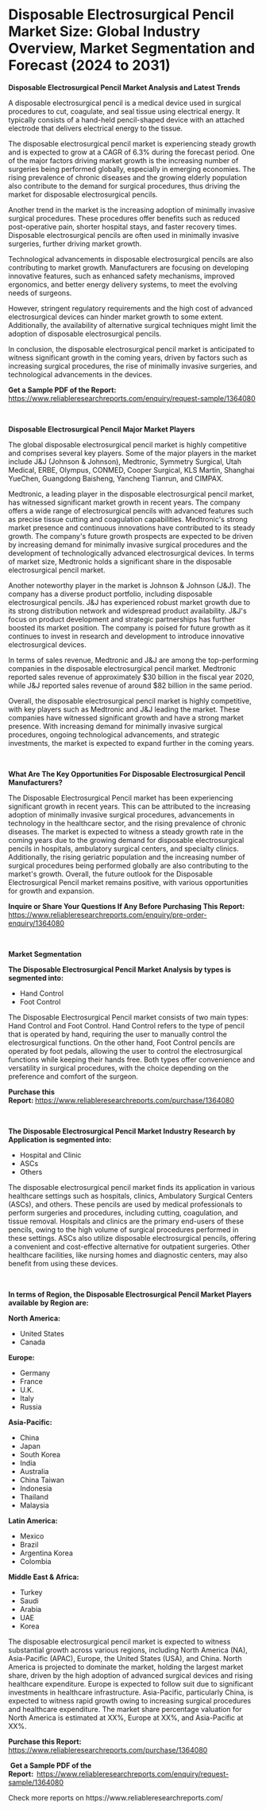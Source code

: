 <p><h1>Disposable Electrosurgical Pencil Market Size: Global Industry Overview, Market Segmentation and Forecast (2024 to 2031)</h1></p><p><strong>Disposable Electrosurgical Pencil Market Analysis and Latest Trends</strong></p>
<p><p>A disposable electrosurgical pencil is a medical device used in surgical procedures to cut, coagulate, and seal tissue using electrical energy. It typically consists of a hand-held pencil-shaped device with an attached electrode that delivers electrical energy to the tissue.</p><p>The disposable electrosurgical pencil market is experiencing steady growth and is expected to grow at a CAGR of 6.3% during the forecast period. One of the major factors driving market growth is the increasing number of surgeries being performed globally, especially in emerging economies. The rising prevalence of chronic diseases and the growing elderly population also contribute to the demand for surgical procedures, thus driving the market for disposable electrosurgical pencils.</p><p>Another trend in the market is the increasing adoption of minimally invasive surgical procedures. These procedures offer benefits such as reduced post-operative pain, shorter hospital stays, and faster recovery times. Disposable electrosurgical pencils are often used in minimally invasive surgeries, further driving market growth.</p><p>Technological advancements in disposable electrosurgical pencils are also contributing to market growth. Manufacturers are focusing on developing innovative features, such as enhanced safety mechanisms, improved ergonomics, and better energy delivery systems, to meet the evolving needs of surgeons.</p><p>However, stringent regulatory requirements and the high cost of advanced electrosurgical devices can hinder market growth to some extent. Additionally, the availability of alternative surgical techniques might limit the adoption of disposable electrosurgical pencils.</p><p>In conclusion, the disposable electrosurgical pencil market is anticipated to witness significant growth in the coming years, driven by factors such as increasing surgical procedures, the rise of minimally invasive surgeries, and technological advancements in the devices.</p></p>
<p><strong>Get a Sample PDF of the Report:&nbsp;</strong> <a href="https://www.reliableresearchreports.com/enquiry/request-sample/1364080">https://www.reliableresearchreports.com/enquiry/request-sample/1364080</a></p>
<p>&nbsp;</p>
<p><strong>Disposable Electrosurgical Pencil Major Market Players</strong></p>
<p><p>The global disposable electrosurgical pencil market is highly competitive and comprises several key players. Some of the major players in the market include J&J (Johnson & Johnson), Medtronic, Symmetry Surgical, Utah Medical, ERBE, Olympus, CONMED, Cooper Surgical, KLS Martin, Shanghai YueChen, Guangdong Baisheng, Yancheng Tianrun, and CIMPAX.</p><p>Medtronic, a leading player in the disposable electrosurgical pencil market, has witnessed significant market growth in recent years. The company offers a wide range of electrosurgical pencils with advanced features such as precise tissue cutting and coagulation capabilities. Medtronic's strong market presence and continuous innovations have contributed to its steady growth. The company's future growth prospects are expected to be driven by increasing demand for minimally invasive surgical procedures and the development of technologically advanced electrosurgical devices. In terms of market size, Medtronic holds a significant share in the disposable electrosurgical pencil market.</p><p>Another noteworthy player in the market is Johnson & Johnson (J&J). The company has a diverse product portfolio, including disposable electrosurgical pencils. J&J has experienced robust market growth due to its strong distribution network and widespread product availability. J&J's focus on product development and strategic partnerships has further boosted its market position. The company is poised for future growth as it continues to invest in research and development to introduce innovative electrosurgical devices.</p><p>In terms of sales revenue, Medtronic and J&J are among the top-performing companies in the disposable electrosurgical pencil market. Medtronic reported sales revenue of approximately $30 billion in the fiscal year 2020, while J&J reported sales revenue of around $82 billion in the same period.</p><p>Overall, the disposable electrosurgical pencil market is highly competitive, with key players such as Medtronic and J&J leading the market. These companies have witnessed significant growth and have a strong market presence. With increasing demand for minimally invasive surgical procedures, ongoing technological advancements, and strategic investments, the market is expected to expand further in the coming years.</p></p>
<p>&nbsp;</p>
<p><strong>What Are The Key Opportunities For Disposable Electrosurgical Pencil Manufacturers?</strong></p>
<p><p>The Disposable Electrosurgical Pencil market has been experiencing significant growth in recent years. This can be attributed to the increasing adoption of minimally invasive surgical procedures, advancements in technology in the healthcare sector, and the rising prevalence of chronic diseases. The market is expected to witness a steady growth rate in the coming years due to the growing demand for disposable electrosurgical pencils in hospitals, ambulatory surgical centers, and specialty clinics. Additionally, the rising geriatric population and the increasing number of surgical procedures being performed globally are also contributing to the market's growth. Overall, the future outlook for the Disposable Electrosurgical Pencil market remains positive, with various opportunities for growth and expansion.</p></p>
<p><strong>Inquire or Share Your Questions If Any Before Purchasing This Report:</strong> <a href="https://www.reliableresearchreports.com/enquiry/pre-order-enquiry/1364080">https://www.reliableresearchreports.com/enquiry/pre-order-enquiry/1364080</a></p>
<p>&nbsp;</p>
<p><strong>Market Segmentation</strong></p>
<p><strong>The Disposable Electrosurgical Pencil Market Analysis by types is segmented into:</strong></p>
<p><ul><li>Hand Control</li><li>Foot Control</li></ul></p>
<p><p>The Disposable Electrosurgical Pencil market consists of two main types: Hand Control and Foot Control. Hand Control refers to the type of pencil that is operated by hand, requiring the user to manually control the electrosurgical functions. On the other hand, Foot Control pencils are operated by foot pedals, allowing the user to control the electrosurgical functions while keeping their hands free. Both types offer convenience and versatility in surgical procedures, with the choice depending on the preference and comfort of the surgeon.</p></p>
<p><strong>Purchase this Report:&nbsp;</strong><a href="https://www.reliableresearchreports.com/purchase/1364080">https://www.reliableresearchreports.com/purchase/1364080</a></p>
<p>&nbsp;</p>
<p><strong>The Disposable Electrosurgical Pencil Market Industry Research by Application is segmented into:</strong></p>
<p><ul><li>Hospital and Clinic</li><li>ASCs</li><li>Others</li></ul></p>
<p><p>The disposable electrosurgical pencil market finds its application in various healthcare settings such as hospitals, clinics, Ambulatory Surgical Centers (ASCs), and others. These pencils are used by medical professionals to perform surgeries and procedures, including cutting, coagulation, and tissue removal. Hospitals and clinics are the primary end-users of these pencils, owing to the high volume of surgical procedures performed in these settings. ASCs also utilize disposable electrosurgical pencils, offering a convenient and cost-effective alternative for outpatient surgeries. Other healthcare facilities, like nursing homes and diagnostic centers, may also benefit from using these devices.</p></p>
<p>&nbsp;</p>
<p><strong>In terms of Region, the Disposable Electrosurgical Pencil Market Players available by Region are:</strong></p>
<p>
    <p> <strong> North America: </strong>
        <ul>
            <li>United States</li>
            <li>Canada</li>
        </ul>
        </p> 
    <p> <strong> Europe: </strong>
        <ul>
            <li>Germany</li>
            <li>France</li>
            <li>U.K.</li>
            <li>Italy</li>
            <li>Russia</li>
        </ul>
        </p> 
    <p> <strong> Asia-Pacific: </strong>
        <ul>
            <li>China</li>
            <li>Japan</li>
            <li>South Korea</li>
            <li>India</li>
            <li>Australia</li>
            <li>China Taiwan</li>
            <li>Indonesia</li>
            <li>Thailand</li>
            <li>Malaysia</li>
        </ul>
        </p> 
    <p> <strong> Latin America: </strong>
        <ul>
            <li>Mexico</li>
            <li>Brazil</li>
            <li>Argentina Korea</li>
            <li>Colombia</li>
        </ul>
        </p> 
    <p> <strong> Middle East & Africa: </strong>
        <ul>
            <li>Turkey</li>
            <li>Saudi</li>
            <li>Arabia</li>
            <li>UAE</li>
            <li>Korea</li>
        </ul>
    </p>
    </p>
<p><p>The disposable electrosurgical pencil market is expected to witness substantial growth across various regions, including North America (NA), Asia-Pacific (APAC), Europe, the United States (USA), and China. North America is projected to dominate the market, holding the largest market share, driven by the high adoption of advanced surgical devices and rising healthcare expenditure. Europe is expected to follow suit due to significant investments in healthcare infrastructure. Asia-Pacific, particularly China, is expected to witness rapid growth owing to increasing surgical procedures and healthcare expenditure. The market share percentage valuation for North America is estimated at XX%, Europe at XX%, and Asia-Pacific at XX%.</p></p>
<p><strong>Purchase this Report: </strong><a href="https://www.reliableresearchreports.com/purchase/1364080">https://www.reliableresearchreports.com/purchase/1364080</a></p>
<p>&nbsp;<strong>Get a Sample PDF of the Report:&nbsp;&nbsp;</strong><a href="https://www.reliableresearchreports.com/enquiry/request-sample/1364080">https://www.reliableresearchreports.com/enquiry/request-sample/1364080</a></p>
<p><strong></strong></p>
<p>Check more reports on https://www.reliableresearchreports.com/</p>